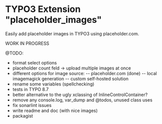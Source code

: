 # TYPO3 Extension "placeholder_images"
Easily add placeholder images in TYPO3 using placeholder.com.

WORK IN PROGRESS

@TODO:
- format select options
- placeholder count feld -> upload multiple images at once
- different options for image source:
-- placeholder.com (done)
-- local imagemagick generation
-- custom self-hosted solution 
- rename some variables (spellchecking)
- tests in TYPO 8.7
- better alternative to the ugly xclassing of InlineControlContainer?
- remove any console.log, var_dump and @todos, unused class uses
- fix sonarlint issues 
- write readme and doc (with nice images)
- packagist